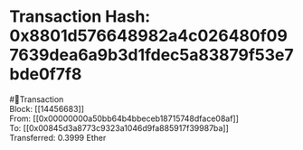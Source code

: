 
Transaction Hash: 0x8801d576648982a4c026480f097639dea6a9b3d1fdec5a83879f53e7bde0f7f8
====================================================================================
  
#💸Transaction  
Block: [[14456683]]  
From: [[0x00000000a50bb64b4bbeceb18715748dface08af]]  
To: [[0x00845d3a8773c9323a1046d9fa885917f39987ba]]  
Transferred: 0.3999 Ether